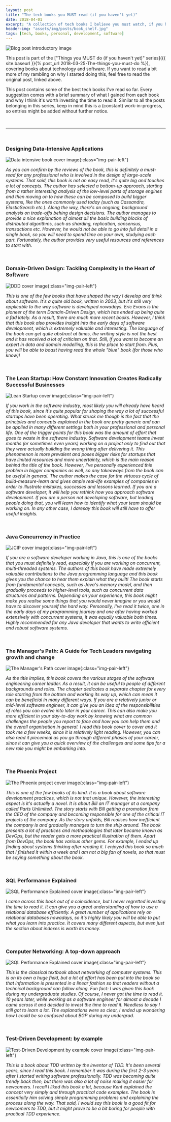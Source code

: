 ```yaml
---
layout: post
title: "The tech books you MUST read (if you haven't yet)"
date: 2018-04-01
excerpt: "A collection of tech books I believe you must watch, if you haven't yet"
header-img: "assets/img/posts/book_shelf.jpg"
tags: [tech, books, personal, development, software]
---
```


![Blog post introductory image](../assets/img/posts/book_shelf.jpg "Photo by Engin Akyurt from Pexels")

This post is part of the ["Things you MUST do (if you haven't yet)" series]({{ site.baseurl }}{% post_url 2018-03-25-The-things-you-must-do %}), covering books about technology and software. If you want to read a bit more of my rambling on why I started doing this, feel free to read the original post, linked above.

This post contains some of the best tech books I've read so far. Every suggestion comes with a brief summary of what I gained from each book and why I think it's worth investing the time to read it. Similar to all the posts belonging in this series, keep in mind this is a (constant) work-in-progress, so entries might be added without further notice.

<br/>

----

<br/>

### Designing Data-Intensive Applications

![Data intensive book cover image](../assets/img/posts/book_covers/data_intensive_apps.png){:class="img-pair-left"}

_As you can confirm by the reviews of the book, this is definitely a must-read for any professional who is involved in the design of large-scale systems. That said, this book is not an easy read, it's quite big and touches a lot of concepts. The author has selected a bottom-up approach, starting from a rather interesting analysis of the low-level parts of storage engines and then moving on to how these can be composed to build bigger systems, like the ones commonly used today (such as Cassandra, ElasticSearch etc.). Along the way, there's an ongoing, background analysis on trade-offs behing design decisions. The author manages to provide a nice explanation of almost all the basic building blocks of distributed algorithms, such as sharding, replication, consensus, transactions etc. However, he would not be able to go into full detail in a single book, so you will need to spend time on your own, studying each part. Fortunately, the author provides very useful resources and references to start with._

<br/>

### Domain-Driven Design: Tackling Complexity in the Heart of Software

![DDD cover image](../assets/img/posts/book_covers/ddd_book.jpg){:class="img-pair-left"}

_This is one of the few books that have shaped the way I develop and think about software. It's a quite old book, written in 2003, but it's still very applicable to the way software is developed nowadays. Eric Evans is the pioneer of the term Domain-Driven Design, which has ended up being quite a fad lately. As a result, there are much more recent books. However, I think that this book also provides insight into the early days of software development, which is extremely valuable and interesting. The language of the book can get quite abstract at times, the writing style is not the best and it has received a lot of criticism on that. Still, if you want to become an expert in data and domain modelling, this is the place to start from. Plus, you will be able to boast having read the whole "blue" book (for those who know)!_

<br/>

### The Lean Startup: How Constant Innovation Creates Radically Successful Businesses 

![Lean Startup cover image](../assets/img/posts/book_covers/lean_startup.png){:class="img-pair-left"}

_If you work in the software industry, most likely you will already have heard of this book, since it's quite popular for shaping the way a lot of successful startups have been operating. What struck me though is the fact that the principles and concepts explained in the book are pretty generic and can be applied in many different settings both in your professional and personal life. One of the trigger points for this book was the amount of effort that goes to waste in the software industry. Software development teams invest months (or sometimes even years) working on a project only to find out that they were actually building the wrong thing after delivering it. This phenomenon is more prevalent and poses bigger risks for startups that have limited resources and more uncertainty, which is the main reason behind the title of the book. However, I've personally experienced this problem in bigger companies as well, so any takeaways from the book can be useful in general. The author makes the case for the virtuous cycle of build-measure-learn and gives ample real-life examples of companies in order to illustrate mistakes, successes and lessons learned. If you are a software developer, it will help you rethink how you approach software development. If you are a person not developing software, but leading people doing that, you will learn how to identify what your team should be working on. In any other case, I daresay this book will still have to offer useful insights._

<br/>

### Java Concurrency in Practice 

![JCIP cover image](../assets/img/posts/book_covers/jcip.jpg){:class="img-pair-left"}

_If you are a software developer working in Java, this is one of the books that you must definitely read, especially if you are working on concurrent, multi-threaded systems. The authors of this book have made extremely valuable contributions to the Java programming language and this book gives you the chance to hear them explain what they built! The book starts from fundamental concepts, such as Java's memory model, and then gradually proceeds to higher-level tools, such as concurrent data structures and patterns. Depending on your experience, this book might make you realise some things that you would never imagine or you would have to discover yourself the hard way. Personally, I've read it twice, one in the early days of my programming journey and one after having worked extensively with concurrent systems, it was equally valuable both times. Highly recommended for any Java developer that wants to write efficient and robust software systems._

<br/>

### The Manager's Path: A Guide for Tech Leaders navigating growth and change

![The Manager's Path cover image](../assets/img/posts/book_covers/managers_path.jpg){:class="img-pair-left"}

_As the title implies, this book covers the various stages of the software engineering career ladder. As a result, it can be useful to people of different backgrounds and roles. The chapter dedicates a separate chapter for every role starting from the bottom and working its way up, which can mean it can be beneficial in many different ways. If you are a relatively junior or mid-level software engineer, it can give you an idea of the responsibilities of roles you can evolve into later in your career. This can also make you more efficient in your day-to-day work by knowing what are common challenges the people you report to face and how you can help them and the overall organisation in general. I read this book cover to cover and it took me a few weeks, since it is relatively light reading. However, you can also read it piecemeal as you go through different phases of your career, since it can give you a quick overview of the challenges and some tips for a new role you might be embarking into._

<br/>

### The Phoenix Project

![The Phoenix project cover image](../assets/img/posts/book_covers/the_phoenix_project.jpg){:class="img-pair-left"}

_This is one of the few books of its kind. It is a book about software development practices, which is not that unique. However, the interesting aspect is it's actually a novel. It is about Bill an IT manager at a company called Parts Unlimited. The story starts with Bill getting a promotion from the CEO of the company and becoming responsible for one of the critical IT projects of the company. As the story unfolds, Bill realises how inefficient the company is and gradually manages to turn the ship around. The book presents a lot of practices and methodologies that later became known as DevOps, but the reader gets a more practical illustration of them. Apart from DevOps, the book has various other gems. For example, I ended up finding about systems thinking after reading it. I enjoyed this book so much that I finished it within a week and I am not a big fan of novels, so that must be saying something about the book._

<br/>

### SQL Performance Explained

![SQL Performance Explained cover image](../assets/img/posts/book_covers/sql_performance_explained.jpg){:class="img-pair-left"}

_I came across this book out of a coincidence, but I never regretted investing the time to read it. It can give you a great understanding of how to use a relational database efficiently. A great number of applications rely on relational databases nowadays, so it's highly likely you will be able to put what you learn into practice. It covers many different aspects, but even just the section about indexes is worth its money._

<br/>

### Computer Networking: A top-down approach

![SQL Performance Explained cover image](../assets/img/posts/book_covers/computer_networking_top_down.jpg){:class="img-pair-left"}

_This is the classical textbook about networking of computer systems. This is on its own a huge field, but a lot of effort has been put into the book so that information is presented in a linear fashion so that readers without a technical background can follow along. Fun fact: I was given this book during my undergraduate studies. Of course, I never got the time to read it. 10 years later, while working as a software engineer for almost a decade I came across it and decided to invest the time to read it. Needless to say I still got to learn a lot. The explanations were so clear, I ended up wondering how I could be so confused about BGP during my undergrad._

<br/>

### Test-Driven Development: by example

![Test-Driven Development by example cover image](../assets/img/posts/book_covers/tdd.jpg){:class="img-pair-left"}

_This is a book about TDD written by the inventor of TDD. It's been several years, since I read this book. I remember it was during the first 2-3 years after I started writing software professionally. TDD was becoming quite trendy back then, but there was also a lot of noise making it easier for newcomers. I recall I liked this book a lot, because Kent explained the concept very simply and through practical code examples. The book is essentially him solving simple programming problems and explaining the process along the way. That said, I would say this book is a good fit for newcomers to TDD, but it might prove to be a bit boring for people with practical TDD experience._

<br/>